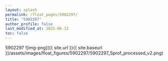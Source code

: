```yaml
---
layout: splash
permalink: /float_pages/5902297/
title: "5902297"
author_profile: false
last_modified_at: 2025-06-13
toc: false
---
```

 
5902297
![img-png]({{ site.url }}{{ site.baseurl }}/assets/images/float_figures/5902297/5902297_Sprof_processed_v2.png)